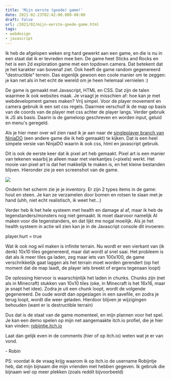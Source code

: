 ```yaml
---
title: 'Mijn eerste (goede) game!'
date: 2021-02-23T02:42:00.000-08:00
draft: false
url: /2021/02/mijn-eerste-goede-game.html
tags: 
- webdesign
- javascript
---
```


Ik heb de afgelopen weken erg hard gewerkt aan een game, en die is nu in een staat dat ik er tevreden mee ben. De game heet Sticks and Rocks en het is een 2d exploration game met een topdown camera. Dat betekent dat je het karakter van bovenaf ziet. Ook heeft de game random gegenereerd "destructible" terrein. Das eigenlijk gewoon een coole manier om te zeggen: je kan net als in het echt de wereld om je heen helemaal vernielen :)  

De game is gemaakt met Javascript, HTML en CSS. Dat zijn de talen waarmee ik ook websites maak. Je vraagt je misschien af: hoe kan je met webdevelopment games maken? Vrij simpel. Voor de player movement en camera gebruik ik een set css regels. Daarmee verschuif ik de map op basis van de coords van de player met css achter de player langs. Verder gebruik ik JS als basis. Daarin is de gameloop geschreven en worden input, geluid en menu's geregeld. 

Als je hier meer over wil zien raad ik je aan naar de [singleplayer branch van NinjaDO](https://github.com/RobinBoers/NinjaDO/tree/singleplayer) (een andere game die ik heb gemaakt) te kijken. Dat is een heel simpele versie van NinjaDO waarin ik ook css, html en javascript gebruik.  

Dit is ook de eerste keer dat ik pixel art heb gemaakt. Pixel art is een manier van tekenen waarbij je alleen maar met vierkantjes (=pixels) werkt. Het mooie van pixel art is dat het makkelijk te maken is, en het kleine bestanden blijven. Hieronder zie je een screenshot van de game.

[![](https://1.bp.blogspot.com/-2SPcwrS9iS8/YDTXGA-MGQI/AAAAAAAAKeY/E8bmBMvW89Ms9oR7cwVq9g5zV6b1kCl3ACLcBGAsYHQ/w640-h410/sticks-and-rocks%2B-%2BCopy.png)](https://1.bp.blogspot.com/-2SPcwrS9iS8/YDTXGA-MGQI/AAAAAAAAKeY/E8bmBMvW89Ms9oR7cwVq9g5zV6b1kCl3ACLcBGAsYHQ/s1272/sticks-and-rocks%2B-%2BCopy.png)

Onderin het scherm zie je je inventory. Er zijn 2 types items in de game: hout en steen. Je kan ze verzamelen door bomen en rotsen te slaan met je hand (uhh, niet echt realistisch, ik weet het...)

Verder heb ik het hele systeem met health en damage al af, maar ik heb de tegenstanders/monsters nog niet gemaakt. Ik moet daarvoor namelijk AI maken voor die tegenstanders, en dat lijkt me nogal moeilijk. Als je het health systeem in actie wil zien kan je in de Javascript console dit invoeren:

player.hurt = true  

Wat ik ook nog wil maken is infinite terrain. Nu wordt er een vierkant van (ik denk) 10x10 tiles gegenereerd, maar dat wordt al snel saai. Het probleem is dat als ik meer tiles ga laden, zeg maar iets van 100x100, de game verschrikkelijk gaat laggen als het terrain moet worden gerendert (op het moment dat de map laadt, de player iets breekt of ergens tegenaan loopt)

De oplossing hiervoor is waarschijnlijk het laden in chunks. Chunks zijn (net als in Minecraft) stukken van 10x10 tiles (oke, in Minecraft is het 16x16, maar je snapt het idee). Zodra je uit een chunk loopt, wordt de volgende gegenereerd. De oude wordt dan opgeslagen in een savefile, en zodra je terug loopt, wordt die weer geladen. Hierdoor blijven je wijzigingen behouden (want er is destructible terrain)

Dus dat is de staat van de game momenteel, en mijn plannen voor het spel. Je kan een demo spelen op mijn net aangemaakte itch.io profiel, die je hier kan vinden: [robijntje.itch.io](http://robijntje.itch.io)

Laat dan gelijk even in de comments (hier of op itch.io) weten wat je er van vond.

\- Robin

  

PS: voordat ik de vraag krijg waarom ik op itch.io de username Robijntje heb, dat mijn bijnaam die mijn vrienden met hebben gegeven. Ik gebruik die bijnaam wel op meer plekken (zoals reddit bijvoorbeeld)